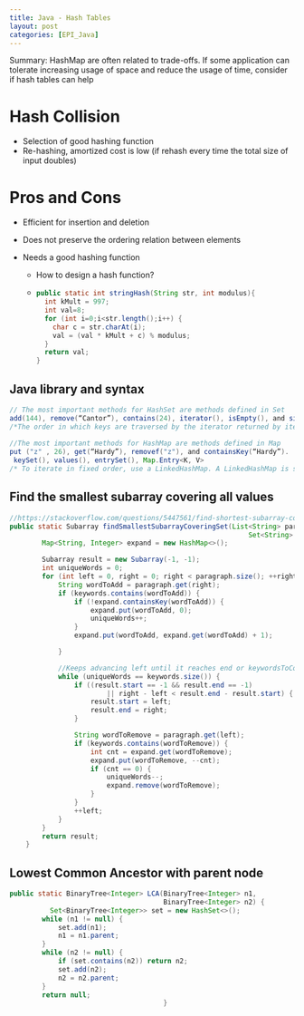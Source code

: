 ```yaml
---
title: Java - Hash Tables
layout: post
categories: [EPI_Java]
---
```


Summary: HashMap are often related to trade-offs. If some application can tolerate increasing usage of space and reduce the usage of time, consider if hash tables can help



# Hash Collision

- Selection of good hashing function
- Re-hashing, amortized cost is low (if rehash every time the total size of input doubles)

# Pros and Cons

- Efficient for insertion and deletion

- Does not preserve the ordering relation between elements

- Needs a good hashing function

  - How to design a hash function?

  - ```java
    public static int stringHash(String str, int modulus){ 
      int kMult = 997;
      int val=8;
      for (int i=0;i<str.length();i++) {
        char c = str.charAt(i);
        val = (val * kMult + c) % modulus;
      }
      return val; 
    }
    ```

    

## Java library and syntax 

```java
// The most important methods for HashSet are methods defined in Set
add(144), remove(“Cantor”), contains(24), iterator(), isEmpty(), and size(). 
/*The order in which keys are traversed by the iterator returned by iterator () is unspecified; it may even change with time. The class LinkedHashSet subclasses HashSet—the only difference is that iteratorO returns keys in the order in which they were inserted into the set. This order is not affected if an element is re-insertedintotheset,i.e.,ifs.add(x) iscalledwhens.contains(x) istrue. */
  
//The most important methods for HashMap are methods defined in Map
put ("z" , 26), get(“Hardy”), removef("z"), and containsKey(“Hardy”).
 keySet(), values(), entrySet(), Map.Entry<K, V>
/* To iterate in fixed order, use a LinkedHashMap. A LinkedHashMap is somewhat more complex than a LinkedHashSet—for example, it can be specified that the iteration should proceed in insertion order, or in access order. A LinkedHashMap can also specify capacity constraints, and enable an LRU eviction policy. */
```

## Find the smallest subarray covering all values

```java
//https://stackoverflow.com/questions/5447561/find-shortest-subarray-containing-all-elements
public static Subarray findSmallestSubarrayCoveringSet(List<String> paragraph,
                                                           Set<String> keywords) {
        Map<String, Integer> expand = new HashMap<>();

        Subarray result = new Subarray(-1, -1);
        int uniqueWords = 0;
        for (int left = 0, right = 0; right < paragraph.size(); ++right) {
            String wordToAdd = paragraph.get(right);
            if (keywords.contains(wordToAdd)) {
                if (!expand.containsKey(wordToAdd)) {
                    expand.put(wordToAdd, 0);
                    uniqueWords++;
                }
                expand.put(wordToAdd, expand.get(wordToAdd) + 1);

            }

            //Keeps advancing left until it reaches end or keywordsToCover does not // have all keywords .
            while (uniqueWords == keywords.size()) {
                if ((result.start == -1 && result.end == -1)
                        || right - left < result.end - result.start) {
                    result.start = left;
                    result.end = right;
                }

                String wordToRemove = paragraph.get(left);
                if (keywords.contains(wordToRemove)) {
                    int cnt = expand.get(wordToRemove);
                    expand.put(wordToRemove, --cnt);
                    if (cnt == 0) {
                        uniqueWords--;
                        expand.remove(wordToRemove);
                    }
                }
                ++left;
            }
        }
        return result;
    }
```



## Lowest Common Ancestor with parent node

```java
public static BinaryTree<Integer> LCA(BinaryTree<Integer> n1,
                                      BinaryTree<Integer> n2) {
          Set<BinaryTree<Integer>> set = new HashSet<>();
        while (n1 != null) {
            set.add(n1);
            n1 = n1.parent;
        }
        while (n2 != null) {
            if (set.contains(n2)) return n2;
            set.add(n2);
            n2 = n2.parent;
        }
        return null;
                                      }
```



